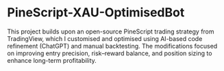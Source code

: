 # PineScript-XAU-OptimisedBot
This project builds upon an open-source PineScript trading strategy from TradingView, which I customised and optimised using AI-based code refinement (ChatGPT) and manual backtesting. The modifications focused on improving entry precision, risk–reward balance, and position sizing to enhance long-term profitability.
